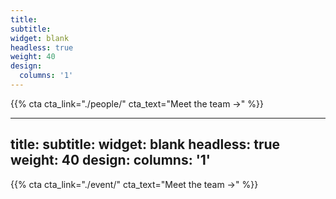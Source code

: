 ```yaml
---
title:
subtitle:
widget: blank
headless: true
weight: 40
design:
  columns: '1'
---
```


{{% cta cta_link="./people/" cta_text="Meet the team →" %}}

---
title:
subtitle:
widget: blank
headless: true
weight: 40
design:
  columns: '1'
---

{{% cta cta_link="./event/" cta_text="Meet the team →" %}}

